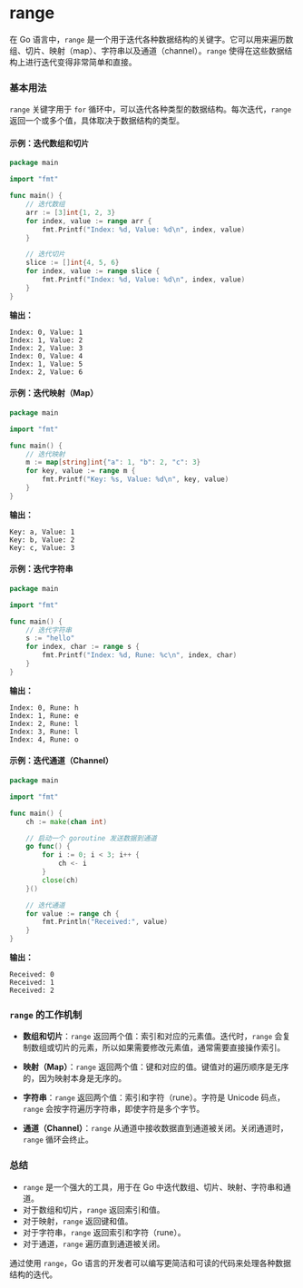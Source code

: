 # range
在 Go 语言中，`range` 是一个用于迭代各种数据结构的关键字。它可以用来遍历数组、切片、映射（map）、字符串以及通道（channel）。`range` 使得在这些数据结构上进行迭代变得非常简单和直接。

### 基本用法

`range` 关键字用于 `for` 循环中，可以迭代各种类型的数据结构。每次迭代，`range` 返回一个或多个值，具体取决于数据结构的类型。

#### 示例：迭代数组和切片

```go
package main

import "fmt"

func main() {
    // 迭代数组
    arr := [3]int{1, 2, 3}
    for index, value := range arr {
        fmt.Printf("Index: %d, Value: %d\n", index, value)
    }

    // 迭代切片
    slice := []int{4, 5, 6}
    for index, value := range slice {
        fmt.Printf("Index: %d, Value: %d\n", index, value)
    }
}
```

**输出：**

```
Index: 0, Value: 1
Index: 1, Value: 2
Index: 2, Value: 3
Index: 0, Value: 4
Index: 1, Value: 5
Index: 2, Value: 6
```

#### 示例：迭代映射（Map）

```go
package main

import "fmt"

func main() {
    // 迭代映射
    m := map[string]int{"a": 1, "b": 2, "c": 3}
    for key, value := range m {
        fmt.Printf("Key: %s, Value: %d\n", key, value)
    }
}
```

**输出：**

```
Key: a, Value: 1
Key: b, Value: 2
Key: c, Value: 3
```

#### 示例：迭代字符串

```go
package main

import "fmt"

func main() {
    // 迭代字符串
    s := "hello"
    for index, char := range s {
        fmt.Printf("Index: %d, Rune: %c\n", index, char)
    }
}
```

**输出：**

```
Index: 0, Rune: h
Index: 1, Rune: e
Index: 2, Rune: l
Index: 3, Rune: l
Index: 4, Rune: o
```

#### 示例：迭代通道（Channel）

```go
package main

import "fmt"

func main() {
    ch := make(chan int)

    // 启动一个 goroutine 发送数据到通道
    go func() {
        for i := 0; i < 3; i++ {
            ch <- i
        }
        close(ch)
    }()

    // 迭代通道
    for value := range ch {
        fmt.Println("Received:", value)
    }
}
```

**输出：**

```
Received: 0
Received: 1
Received: 2
```

### `range` 的工作机制

- **数组和切片**：`range` 返回两个值：索引和对应的元素值。迭代时，`range` 会复制数组或切片的元素，所以如果需要修改元素值，通常需要直接操作索引。
  
- **映射（Map）**：`range` 返回两个值：键和对应的值。键值对的遍历顺序是无序的，因为映射本身是无序的。

- **字符串**：`range` 返回两个值：索引和字符（rune）。字符是 Unicode 码点，`range` 会按字符遍历字符串，即使字符是多个字节。

- **通道（Channel）**：`range` 从通道中接收数据直到通道被关闭。关闭通道时，`range` 循环会终止。

### 总结

- `range` 是一个强大的工具，用于在 Go 中迭代数组、切片、映射、字符串和通道。
- 对于数组和切片，`range` 返回索引和值。
- 对于映射，`range` 返回键和值。
- 对于字符串，`range` 返回索引和字符（rune）。
- 对于通道，`range` 遍历直到通道被关闭。

通过使用 `range`，Go 语言的开发者可以编写更简洁和可读的代码来处理各种数据结构的迭代。